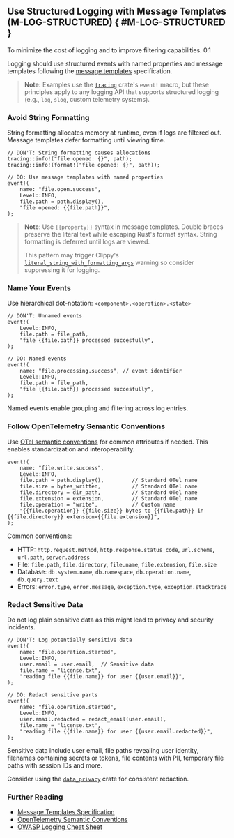 <!-- Copyright (c) Microsoft Corporation. Licensed under the MIT license. -->

## Use Structured Logging with Message Templates (M-LOG-STRUCTURED) { #M-LOG-STRUCTURED }

<why>To minimize the cost of logging and to improve filtering capabilities.</why>
<version>0.1</version>

Logging should use structured events with named properties and message templates following
the [message templates](https://messagetemplates.org/) specification.

> **Note:** Examples use the [`tracing`](https://docs.rs/tracing/) crate's `event!` macro,
but these principles apply to any logging API that supports structured logging (e.g., `log`,
`slog`, custom telemetry systems).

### Avoid String Formatting

String formatting allocates memory at runtime, even if logs are filtered out. Message templates defer
formatting until viewing time.

```rust,ignore
// DON'T: String formatting causes allocations
tracing::info!("file opened: {}", path);
tracing::info!(format!("file opened: {}", path));

// DO: Use message templates with named properties
event!(
    name: "file.open.success",
    Level::INFO,
    file.path = path.display(),
    "file opened: {{file.path}}",
);
```

> **Note**: Use `{{property}}` syntax in message templates. Double braces preserve the literal text
> while escaping Rust's format syntax. String formatting is deferred until logs are viewed.
>
> This pattern may trigger Clippy's [`literal_string_with_formatting_args`](https://rust-lang.github.io/rust-clippy/stable/index.html#literal_string_with_formatting_args)
> warning so consider suppressing it for logging.

### Name Your Events

Use hierarchical dot-notation: `<component>.<operation>.<state>`

```rust,ignore
// DON'T: Unnamed events
event!(
    Level::INFO,
    file.path = file_path,
    "file {{file.path}} processed succesfully",
);

// DO: Named events
event!(
    name: "file.processing.success", // event identifier
    Level::INFO,
    file.path = file_path,
    "file {{file.path}} processed succesfully",
);
```

Named events enable grouping and filtering across log entries.

### Follow OpenTelemetry Semantic Conventions

Use [OTel semantic conventions](https://opentelemetry.io/docs/specs/semconv/) for common attributes if needed.
This enables standardization and interoperability.

```rust,ignore
event!(
    name: "file.write.success",
    Level::INFO,
    file.path = path.display(),         // Standard OTel name
    file.size = bytes_written,          // Standard OTel name
    file.directory = dir_path,          // Standard OTel name
    file.extension = extension,         // Standard OTel name
    file.operation = "write",           // Custom name
    "{{file.operation}} {{file.size}} bytes to {{file.path}} in {{file.directory}} extension={{file.extension}}",
);
```

Common conventions:

- HTTP: `http.request.method`, `http.response.status_code`, `url.scheme`, `url.path`, `server.address`
- File: `file.path`, `file.directory`, `file.name`, `file.extension`, `file.size`
- Database: `db.system.name`, `db.namespace`, `db.operation.name`, `db.query.text`
- Errors: `error.type`, `error.message`, `exception.type`, `exception.stacktrace`

### Redact Sensitive Data

Do not log plain sensitive data as this might lead to privacy and security incidents.

```rust,ignore
// DON'T: Log potentially sensitive data
event!(
    name: "file.operation.started",
    Level::INFO,
    user.email = user.email,  // Sensitive data
    file.name = "license.txt",
    "reading file {{file.name}} for user {{user.email}}",
);

// DO: Redact sensitive parts
event!(
    name: "file.operation.started",
    Level::INFO,
    user.email.redacted = redact_email(user.email),
    file.name = "license.txt",
    "reading file {{file.name}} for user {{user.email.redacted}}",
);
```

Sensitive data include user email, file paths revealing user identity, filenames containing secrets or tokens,
file contents with PII, temporary file paths with session IDs and more.

Consider using the [`data_privacy`](https://crates.io/crates/data_privacy) crate for consistent redaction.

### Further Reading

- [Message Templates Specification](https://messagetemplates.org/)
- [OpenTelemetry Semantic Conventions](https://opentelemetry.io/docs/specs/semconv/)
- [OWASP Logging Cheat Sheet](https://cheatsheetseries.owasp.org/cheatsheets/Logging_Cheat_Sheet.html)
